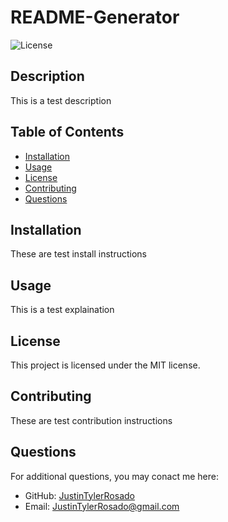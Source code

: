 
# README-Generator
![License](https://img.shields.io/badge/License-MIT-blue.svg)

## Description
This is a test description

## Table of Contents
- [Installation](#installation)
- [Usage](#usage)
- [License](#license)
- [Contributing](#contributing)
- [Questions](#questions)

## Installation
These are test install instructions

## Usage
This is a test explaination

## License
This project is licensed under the MIT license.

## Contributing
These are test contribution instructions

## Questions
For additional questions, you may conact me here:
- GitHub: [JustinTylerRosado](https://github.com/JustinTylerRosado)
- Email: JustinTylerRosado@gmail.com

